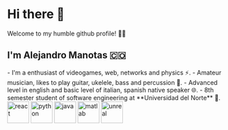 <h1> Hi there 👋</h1>
Welcome to my humble github profile! 👋😎

<h2>I'm Alejandro Manotas 🇨🇴</h2>
- I'm a enthusiast of videogames, web, networks and physics ⚡. 
- Amateur musician, likes to play guitar, ukelele, bass and percussion 🎼.
- Advanced level in english and basic level of italian, spanish native speaker 🌐.
- 8th semester student of software engineering at **Universidad del Norte** 👾.

<div class="col-12 col-6">
  <img src="https://cdn4.iconfinder.com/data/icons/logos-3/600/React.js_logo-512.png" alt="react" width="50px" height="50px"/>
  <img src="https://cdn3.iconfinder.com/data/icons/logos-and-brands-adobe/512/267_Python-512.png" alt="python" width="50px" height="50px"/>
  <img src"https://cdn4.iconfinder.com/data/icons/logos-and-brands/512/181_Java_logo_logos-512.png" alt="java" width="50px" height="50px"/>
  <img src="https://upload.wikimedia.org/wikipedia/commons/thumb/2/21/Matlab_Logo.png/667px-Matlab_Logo.png" alt="matlab" width="50px" height="50px"/>
  <img src="https://cdn2.iconfinder.com/data/icons/popular-games-1/50/unreal_squircle-512.png" alt="unreal" width="50px" height="50px"/>
</div>
